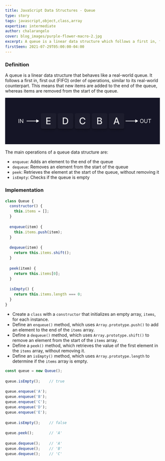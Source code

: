 ```yaml
---
title: JavaScript Data Structures - Queue
type: story
tags: javascript,object,class,array
expertise: intermediate
author: chalarangelo
cover: blog_images/purple-flower-macro-2.jpg
excerpt: A queue is a linear data structure which follows a first in, first out (FIFO) order of operations.
firstSeen: 2021-07-29T05:00:00-04:00
---
```


### Definition

A queue is a linear data structure that behaves like a real-world queue. It follows a first in, first out (FIFO) order of operations, similar to its real-world counterpart. This means that new items are added to the end of the queue, whereas items are removed from the start of the queue.

![JavaScript Queue visualization](./blog_images/ds-queue.png)

The main operations of a queue data structure are:

- `enqueue`: Adds an element to the end of the queue
- `dequeue`: Removes an element from the start of the queue
- `peek`: Retrieves the element at the start of the queue, without removing it
- `isEmpty`: Checks if the queue is empty

### Implementation

```js
class Queue {
  constructor() {
    this.items = [];
  }

  enqueue(item) {
    this.items.push(item);
  }

  dequeue(item) {
    return this.items.shift();
  }

  peek(item) {
    return this.items[0];
  }

  isEmpty() {
    return this.items.length === 0;
  }
}
```

- Create a `class` with a `constructor` that initializes an empty array, `items`, for each instance.
- Define an `enqueue()` method, which uses `Array.prototype.push()` to add an element to the end of the `items` array.
- Define a `dequeue()` method, which uses `Array.prototype.shift()` to remove an element from the start of the `items` array.
- Define a `peek()` method, which retrieves the value of the first element in the `items` array, without removing it.
- Define an `isEmpty()` method, which uses `Array.prototype.length` to determine if the `items` array is empty.

```js
const queue = new Queue();

queue.isEmpty();    // true

queue.enqueue('A');
queue.enqueue('B');
queue.enqueue('C');
queue.enqueue('D');
queue.enqueue('E');

queue.isEmpty();    // false

queue.peek();       // 'A'

queue.dequeue();    // 'A'
queue.dequeue();    // 'B'
queue.dequeue();    // 'C'
```
